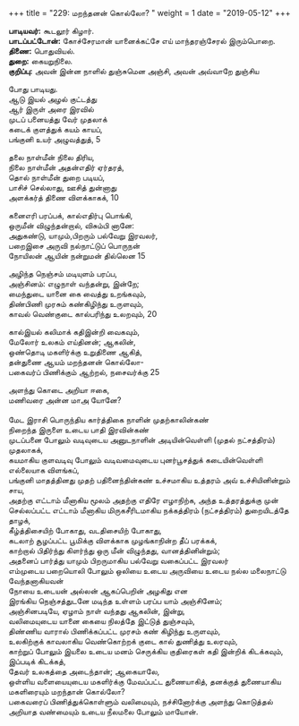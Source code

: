 ﻿+++
title = "229: மறந்தனன் கொல்லோ?  "
weight = 1
date = "2019-05-12"
+++

**பாடியவர்:** கூடலூர் கிழார்.  
**பாடப்பட்டோன்:** கோச்சேரமான் யானைக்கட்சே எய் மாந்தரஞ்சேரல் இரும்பொறை.  
**திணை:** பொதுவியல்.  
**துறை:** கையறுநிலை.  
**குறிப்பு:** அவன் இன்ன நாளில் துஞ்சுமென அஞ்சி, அவன் அவ்வாறே துஞ்சிய  
  
போது பாடியது.  
ஆடு இயல் அழல் குட்டத்து  
ஆர் இருள் அரை இரவில்  
முடப் பனையத்து வேர் முதலாக்  
கடைக் குளத்துக் கயம் காயப்,  
பங்குனி உயர் அழுவத்துத், 5  
  
தலை நாள்மீன் நிலை திரிய,  
நிலை நாள்மீன் அதன்எதிர் ஏர்தரத்,  
தொல் நாள்மீன் துறை படியப்,  
பாசிச் செல்லாது, ஊசித் துன்னாது  
அளக்கர்த் திணை விளக்காகக், 10  
  
கனைஎரி பரப்பக், கால்எதிர்பு பொங்கி,  
ஒருமீன் விழுந்தன்றால், விசும்பி னானே:  
அதுகண்டு, யாமும்,பிறரும் பல்வேறு இரவலர்,  
பறைஇசை அருவி நல்நாட்டுப் பொருநன்  
நோயிலன் ஆயின் நன்றுமன் தில்லென 15  
  
அழிந்த நெஞ்சம் மடியுளம் பரப்ப,  
அஞ்சினம்: எழுநாள் வந்தன்று, இன்றே;  
மைந்துடை யானை கை வைத்து உறங்கவும்,  
திண்பிணி முரசும் கண்கிழிந்து உருளவும்,  
காவல் வெண்குடை கால்பரிந்து உலறவும், 20  
  
கால்இயல் கலிமாக் கதிஇன்றி வைகவும்,  
மேலோர் உலகம் எய்தினன்; ஆகலின்,  
ஒண்தொடி மகளிர்க்கு உறுதிணை ஆகித்,  
தன்துணை ஆயம் மறந்தனன் கொல்லோ-  
பகைவர்ப் பிணிக்கும் ஆற்றல், நசைவர்க்கு 25  
  
அளந்து கொடை அறியா ஈகை,  
மணிவரை அன்ன மாஅ யோனே?  
   
மேட இராசி பொருந்திய கார்த்திகை நாளின் முதற்காலின்கண்  
நிறைந்த இருளை உடைய பாதி இரவின்கண்  
முடப்பனை போலும் வடிவுடைய அனுடநாளின் அடியின்வெள்ளி (முதல் நட்சத்திரம்) முதலாகக்,  
கயமாகிய குளவடிவு போலும் வடிவமைவுடைய புனர்பூசத்துக் கடையின்வெள்ளி எல்லையாக விளங்கப்,  
பங்குனி மாதத்தினது முதற் பதினைந்தின்கண் உச்சமாகிய உத்தரம் அவ் உச்சியினின்றும் சாய,  
அதற்கு எட்டாம் மீனாகிய மூலம் அதற்கு எதிரே எழாநிற்க, அந்த உத்தரத்துக்கு முன் செல்லப்பட்ட எட்டாம் மீனாகிய மிருகசீரிடமாகிய நக்கத்திரம் (நட்சத்திரம்) துறையிடத்தே தாழக்,  
கீழ்த்திசையிற் போகாது, வடதிசையிற் போகாது,  
கடலாற் சூழப்பட்ட பூமிக்கு விளக்காக முழங்காநின்ற தீப் பரக்கக்,  
காற்றால் பிதிர்ந்து கிளர்ந்து ஒரு மீன் விழுந்தது, வானத்தினின்றும்;  
அதனைப் பார்த்து யாமும் பிறருமாகிய பல்வேறு வகைப்பட்ட இரவலர்  
எம்முடைய பறையொலி போலும் ஒலியை உடைய அருவியை உடைய நல்ல மலைநாட்டு வேந்தனாகியவன்  
நோயை உடையன் அல்லன் ஆகப்பெறின் அழகிது என  
இரங்கிய நெஞ்சத்துடனே மடிந்த உள்ளம் பரப்ப யாம் அஞ்சினேம்;  
அஞ்சினபடியே, ஏழாம் நாள் வந்தது ஆகலின், இன்று,  
வலிமையுடைய யானை கையை நிலத்தே இட்டுத் துஞ்சவும்,  
திண்ணிய வாரால் பிணிக்கப்பட்ட முரசம் கண் கிழிந்து உருளவும்,  
உலகிற்குக் காவலாகிய வெண்கொற்றக் குடை கால் துணித்து உலரவும்,  
காற்றுப் போலும் இயலை உடைய மனம் செருக்கிய குதிரைகள் கதி இன்றிக் கிடக்கவும்,  
இப்படிக் கிடக்கத்,  
தேவர் உலகத்தை அடைந்தான்; ஆகையாலே,  
ஒள்ளிய வளையையுடைய மகளிர்க்கு மேவப்பட்ட துணையாகித், தனக்குத் துணையாகிய மகளிரையும் மறந்தான் கொல்லோ?  
பகைவரைப் பிணித்துக்கொள்ளும் வலிமையும், நச்சினோர்க்கு அளந்து கொடுத்தல் அறியாத வண்மையும் உடைய நீலமலை போலும் மாயோன்.  
